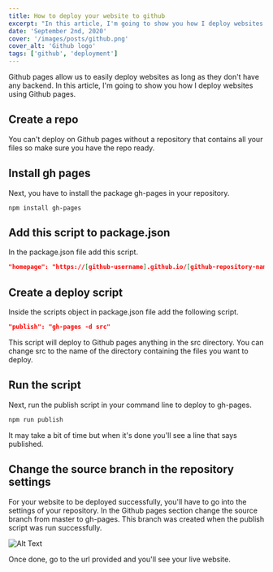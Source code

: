 ```yaml
---
title: How to deploy your website to github
excerpt: "In this article, I'm going to show you how I deploy websites using Github pages."
date: 'September 2nd, 2020'
cover: '/images/posts/github.png'
cover_alt: 'Github logo'
tags: ['github', 'deployment']
---
```


Github pages allow us to easily deploy websites as long as they don't have any backend. In this article, I'm going to show you how I deploy websites using Github pages.

## Create a repo

You can't deploy on Github pages without a repository that contains all your files so make sure you have the repo ready.

## Install gh pages

Next, you have to install the package gh-pages in your repository.

```npm
npm install gh-pages
```

## Add this script to package.json

In the package.json file add this script.

```json
"homepage": "https://[github-username].github.io/[github-repository-name]"
```

## Create a deploy script

Inside the scripts object in package.json file add the following script.

```json
"publish": "gh-pages -d src"
```

This script will deploy to Github pages anything in the src directory. You can change src to the name of the directory containing the files you want to deploy.

## Run the script

Next, run the publish script in your command line to deploy to gh-pages.

```bash
npm run publish
```

It may take a bit of time but when it's done you'll see a line that says published.

## Change the source branch in the repository settings

For your website to be deployed successfully, you'll have to go into the settings of your repository. In the Github pages section change the source branch from master to gh-pages. This branch was created when the publish script was run successfully.

![Alt Text](https://dev-to-uploads.s3.amazonaws.com/i/ipzyr20jk1kmlbqasrot.PNG)

Once done, go to the url provided and you'll see your live website.
